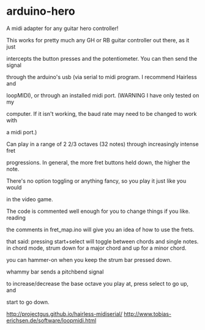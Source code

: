 arduino-hero
============

A midi adapter for any guitar hero controller!

This works for pretty much any GH or RB guitar controller out there, as it just 

intercepts the button presses and the potentiometer. You can then send the signal 

through the arduino's usb (via serial to midi program. I recommend Hairless and 

loopMIDI), or through an installed midi port. (WARNING I have only tested on my 

computer. If it isn't working, the baud rate may need to be changed to work with 

a midi port.)

Can play in a range of 2 2/3 octaves (32 notes) through increasingly intense fret 

progressions. In general, the more fret buttons held down, the higher the note. 

There's no option toggling or anything fancy, so you play it just like you would 

in the video game.

The code is commented well enough for you to change things if you like. reading 

the comments in fret_map.ino will give you an idea of how to use the frets.

that said:
pressing start+select will toggle between chords and single notes.
in chord mode, strum down for a major chord and up for a minor chord.

you can hammer-on when you keep the strum bar pressed down.

whammy bar sends a pitchbend signal

to increase/decrease the base octave you play at, press select to go up, and 

start to go down.

http://projectgus.github.io/hairless-midiserial/
http://www.tobias-erichsen.de/software/loopmidi.html
